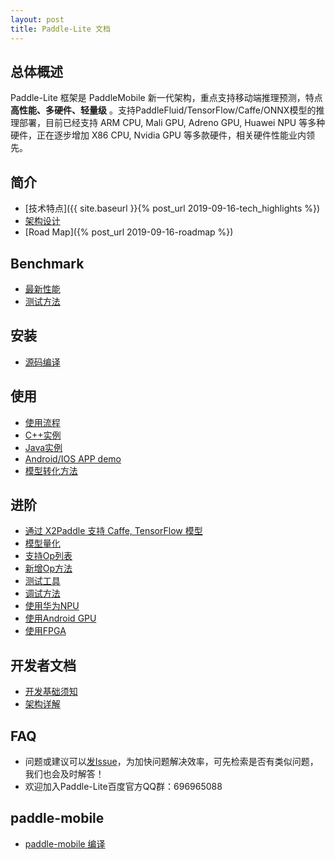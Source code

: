 ```yaml
---
layout: post
title: Paddle-Lite 文档
---
```


## 总体概述

Paddle-Lite 框架是 PaddleMobile 新一代架构，重点支持移动端推理预测，特点**高性能、多硬件、轻量级** 。支持PaddleFluid/TensorFlow/Caffe/ONNX模型的推理部署，目前已经支持 ARM CPU, Mali GPU, Adreno GPU, Huawei NPU 等多种硬件，正在逐步增加 X86 CPU, Nvidia GPU 等多款硬件，相关硬件性能业内领先。


## 简介

- [技术特点]({{ site.baseurl }}{% post_url 2019-09-16-tech_highlights %})
- [架构设计](architecture)
- [Road Map]({% post_url 2019-09-16-roadmap %})

## Benchmark

- [最新性能](./benchmark)
- [测试方法](./benchmark_tools)

## 安装

- [源码编译](./source_compile)

## 使用

- [使用流程](./tutorial)
- [C++实例](./cpp_demo)
- [Java实例](./java_demo)
- [Android/IOS APP demo](https://github.com/PaddlePaddle/Paddle-Lite-Demo)
- [模型转化方法](./model_optimize_tool)

## 进阶

- [通过 X2Paddle 支持 Caffe, TensorFlow 模型](x2paddle)
- [模型量化](./model_quantization)
- [支持Op列表](./support_operation_list)
- [新增Op方法](./add_new_operation)
- [测试工具](./debug_tools)
- [调试方法](./debug_tools)
- [使用华为NPU](./npu)
- [使用Android GPU](./opencl)
- [使用FPGA](./fpga)

## 开发者文档

- [开发基础须知](./for-developer)
- [架构详解](./architecture-intro)

## FAQ

- 问题或建议可以[发Issue](https://github.com/PaddlePaddle/Paddle-Lite/issues)，为加快问题解决效率，可先检索是否有类似问题，我们也会及时解答！
- 欢迎加入Paddle-Lite百度官方QQ群：696965088

## paddle-mobile

- [paddle-mobile 编译](./mobile)
